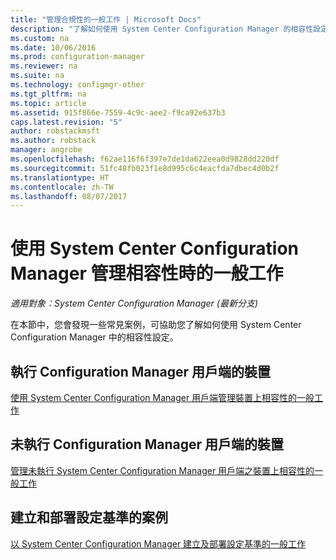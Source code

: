 ```yaml
---
title: "管理合規性的一般工作 | Microsoft Docs"
description: "了解如何使用 System Center Configuration Manager 的相容性設定。"
ms.custom: na
ms.date: 10/06/2016
ms.prod: configuration-manager
ms.reviewer: na
ms.suite: na
ms.technology: configmgr-other
ms.tgt_pltfrm: na
ms.topic: article
ms.assetid: 915f866e-7559-4c9c-aee2-f9ca92e637b3
caps.latest.revision: "5"
author: robstackmsft
ms.author: robstack
manager: angrobe
ms.openlocfilehash: f62ae116f6f397e7de1da622eea0d9828dd220df
ms.sourcegitcommit: 51fc48fb023f1e8d995c6c4eacfda7dbec4d0b2f
ms.translationtype: HT
ms.contentlocale: zh-TW
ms.lasthandoff: 08/07/2017
---
```

# <a name="common-tasks-for-managing-compliance-with-system-center-configuration-manager"></a>使用 System Center Configuration Manager 管理相容性時的一般工作

*適用對象：System Center Configuration Manager (最新分支)*

在本節中，您會發現一些常見案例，可協助您了解如何使用 System Center Configuration Manager 中的相容性設定。  

## <a name="for-devices-that-run-the-configuration-manager-client"></a>執行 Configuration Manager 用戶端的裝置  
 [使用 System Center Configuration Manager 用戶端管理裝置上相容性的一般工作](../../compliance/plan-design/common-tasks-for-managing-compliance-on-devices-with-the-client.md)  

## <a name="for-devices-that-do-not-run-the-configuration-manager-client"></a>未執行 Configuration Manager 用戶端的裝置  
 [管理未執行 System Center Configuration Manager 用戶端之裝置上相容性的一般工作](../../compliance/plan-design/common-tasks-for-managing-compliance-on-devices-not-running-the-client.md)  

## <a name="scenarios-for-creating-and-deploying-configuration-baselines"></a>建立和部署設定基準的案例  
 [以 System Center Configuration Manager 建立及部署設定基準的一般工作](../../compliance/plan-design/common-tasks-for-creating-and-deploying-configuration-baselines.md)  
